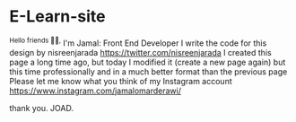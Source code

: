 # E-Learn-site

<sup>Hello friends 🙋‍♂️,</sup>
I'm Jamal: Front End Developer
I write the code for this design by nisreenjarada https://twitter.com/nisreenjarada
I created this page a long time ago, but today I modified it (create a new page again) but this time professionally and in a much better format than the previous page
Please let me know what you think of my Instagram account https://www.instagram.com/jamalomarderawi/

thank you. 
JOAD.
